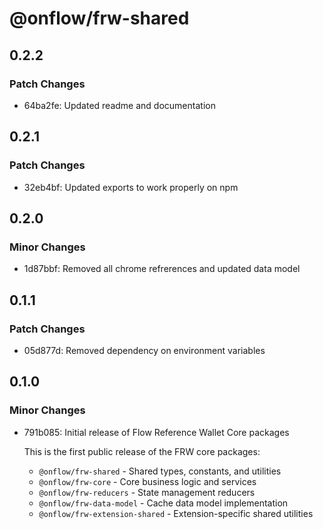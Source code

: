 # @onflow/frw-shared

## 0.2.2

### Patch Changes

- 64ba2fe: Updated readme and documentation

## 0.2.1

### Patch Changes

- 32eb4bf: Updated exports to work properly on npm

## 0.2.0

### Minor Changes

- 1d87bbf: Removed all chrome refrerences and updated data model

## 0.1.1

### Patch Changes

- 05d877d: Removed dependency on environment variables

## 0.1.0

### Minor Changes

- 791b085: Initial release of Flow Reference Wallet Core packages

  This is the first public release of the FRW core packages:
  - `@onflow/frw-shared` - Shared types, constants, and utilities
  - `@onflow/frw-core` - Core business logic and services
  - `@onflow/frw-reducers` - State management reducers
  - `@onflow/frw-data-model` - Cache data model implementation
  - `@onflow/frw-extension-shared` - Extension-specific shared utilities
